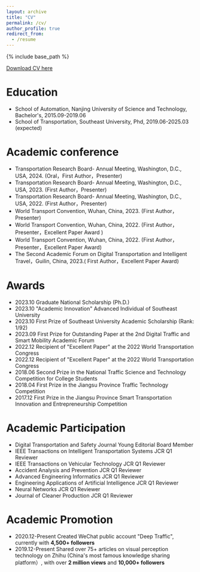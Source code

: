 ```yaml
---
layout: archive
title: "CV"
permalink: /cv/
author_profile: true
redirect_from:
  - /resume
---
```


{% include base_path %}

[Download CV here](https://zhengyunhan.github.io/files/CV.pdf)

Education
======
* School of Automation, Nanjing University of Science and Technology,  Bachelor's, 2015.09-2019.06
* School of Transportation, Southeast University, Phd, 2019.06-2025.03 (expected)


Academic conference 
======
*	Transportation Research Board- Annual Meeting, Washington, D.C., USA, 2024. (Oral，First Author，Presenter)
*	Transportation Research Board- Annual Meeting, Washington, D.C., USA, 2023. (First Author，Presenter)
*	Transportation Research Board- Annual Meeting, Washington, D.C., USA, 2022. (First Author，Presenter)
*	World Transport Convention, Wuhan, China, 2023. (First Author，Presenter)
*	World Transport Convention, Wuhan, China, 2022. (First Author，Presenter，Excellent Paper Award )
*	World Transport Convention, Wuhan, China, 2022. (First Author，Presenter，Excellent Paper Award)
*	The Second Academic Forum on Digital Transportation and Intelligent Travel，Guilin, China, 2023.( First Author，Excellent Paper Award)


Awards
======
* 2023.10	Graduate National Scholarship (Ph.D.)
* 2023.10	"Academic Innovation" Advanced Individual of Southeast University
* 2023.10	First Prize of Southeast University Academic Scholarship (Rank: 1/92)
* 2023.09	First Prize for Outstanding Paper at the 2nd Digital Traffic and Smart Mobility Academic Forum
* 2022.12	Recipient of "Excellent Paper" at the 2022 World Transportation Congress
* 2022.12	Recipient of "Excellent Paper" at the 2022 World Transportation Congress
* 2018.06	Second Prize in the National Traffic Science and Technology Competition for College Students
* 2018.04	First Prize in the Jiangsu Province Traffic Technology Competition
* 2017.12	First Prize in the Jiangsu Province Smart Transportation Innovation and Entrepreneurship Competition

Academic Participation
======
* Digital Transportation and Safety	Journal	Young Editorial Board Member
* IEEE Transactions on Intelligent Transportation Systems	JCR Q1	Reviewer
* IEEE Transactions on Vehicular Technology	JCR Q1	Reviewer
* Accident Analysis and Prevention	JCR Q1	Reviewer
* Advanced Engineering Informatics	JCR Q1	Reviewer
* Engineering Applications of Artificial Intelligence	JCR Q1	Reviewer
* Neural Networks	JCR Q1	Reviewer
* Journal of Cleaner Production	JCR Q1	Reviewer

Academic Promotion
======
* 2020.12-Present	Created WeChat public account "Deep Traffic", currently with **4,500+ followers**
* 2019.12-Present	Shared over 75+ articles on visual perception technology on Zhihu (China's most famous knowledge sharing platform）, with over **2 million views** and **10,000+ followers**





